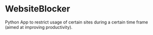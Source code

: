 # WebsiteBlocker
Python App to restrict usage of certain sites during a certain time frame (aimed at improving productivity).
